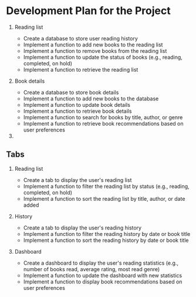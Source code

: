 # Development Plan for the Project

1. Reading list
   - Create a database to store user reading history
   - Implement a function to add new books to the reading list
   - Implement a function to remove books from the reading list
   - Implement a function to update the status of books (e.g., reading, completed, on hold)
   - Implement a function to retrieve the reading list

2. Book details
   - Create a database to store book details
   - Implement a function to add new books to the database
   - Implement a function to update book details
   - Implement a function to retrieve book details
   - Implement a function to search for books by title, author, or genre
   - Implement a function to retrieve book recommendations based on user preferences

3. 


## Tabs

1. Reading list
   - Create a tab to display the user's reading list
   - Implement a function to filter the reading list by status (e.g., reading, completed, on hold)
   - Implement a function to sort the reading list by title, author, or date added

2. History
   - Create a tab to display the user's reading history
   - Implement a function to filter the reading history by date or book title
   - Implement a function to sort the reading history by date or book title

3. Dashboard
   - Create a dashboard to display the user's reading statistics (e.g., number of books read, average rating, most read genre)
   - Implement a function to update the dashboard with new statistics
   - Implement a function to display book recommendations based on user preferences